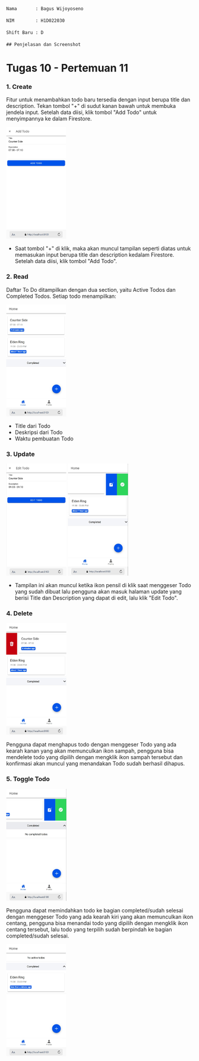     Nama       : Bagus Wijoyoseno

    NIM        : H1D022030

    Shift Baru : D

    ## Penjelasan dan Screenshot

# Tugas 10 - Pertemuan 11

### 1. Create 

Fitur untuk menambahkan todo baru tersedia dengan input berupa title dan description. Tekan tombol "+" di sudut kanan bawah untuk membuka jendela input. Setelah data diisi, klik tombol "Add Todo" untuk menyimpannya ke dalam Firestore.

<img src="docs/create.png" height="300">

  - Saat tombol "+" di klik, maka akan muncul tampilan seperti diatas untuk memasukan input berupa title dan description kedalam Firestore. Setelah data diisi, klik tombol "Add Todo".

### 2. Read

Daftar To Do ditampilkan dengan dua section, yaitu Active Todos dan Completed Todos. Setiap todo menampilkan:

<img src="docs/read.png" height="300">

  - Title dari Todo
  - Deskripsi dari Todo 
  - Waktu pembuatan Todo 

### 3. Update

<img src="docs/update-2.png" height="300">

<img src="docs/update.png" height="300">

  - Tampilan ini akan muncul ketika ikon pensil di klik saat menggeser Todo yang sudah dibuat lalu pengguna akan masuk halaman update yang berisi Title dan Description yang dapat di edit, lalu klik "Edit Todo".

### 4. Delete

<img src="docs/delete.png" height="300">

Pengguna dapat menghapus todo dengan menggeser Todo yang ada kearah kanan yang akan memunculkan ikon sampah, pengguna bisa mendelete todo yang dipilih dengan mengklik ikon sampah tersebut dan konfirmasi akan muncul yang menandakan Todo sudah berhasil dihapus.

### 5. Toggle Todo

<img src="docs/toggle.png" height="300">

Pengguna dapat memindahkan todo ke bagian completed/sudah selesai dengan menggeser Todo yang ada kearah kiri yang akan memunculkan ikon centang, pengguna bisa menandai todo yang dipilih dengan mengklik ikon centang tersebut, lalu todo yang terpilih sudah berpindah ke bagian completed/sudah selesai.

<img src="docs/toggle-2.png" height="300">